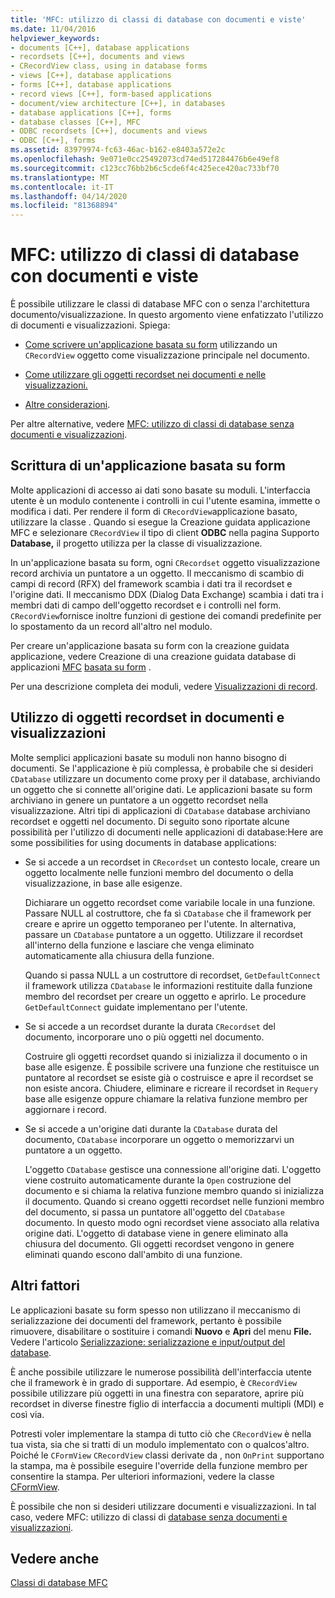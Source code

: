 ```yaml
---
title: 'MFC: utilizzo di classi di database con documenti e viste'
ms.date: 11/04/2016
helpviewer_keywords:
- documents [C++], database applications
- recordsets [C++], documents and views
- CRecordView class, using in database forms
- views [C++], database applications
- forms [C++], database applications
- record views [C++], form-based applications
- document/view architecture [C++], in databases
- database applications [C++], forms
- database classes [C++], MFC
- ODBC recordsets [C++], documents and views
- ODBC [C++], forms
ms.assetid: 83979974-fc63-46ac-b162-e8403a572e2c
ms.openlocfilehash: 9e071e0cc25492073cd74ed517284476b6e49ef8
ms.sourcegitcommit: c123cc76bb2b6c5cde6f4c425ece420ac733bf70
ms.translationtype: MT
ms.contentlocale: it-IT
ms.lasthandoff: 04/14/2020
ms.locfileid: "81368894"
---
```

# <a name="mfc-using-database-classes-with-documents-and-views"></a>MFC: utilizzo di classi di database con documenti e viste

È possibile utilizzare le classi di database MFC con o senza l'architettura documento/visualizzazione. In questo argomento viene enfatizzato l'utilizzo di documenti e visualizzazioni. Spiega:

- [Come scrivere un'applicazione basata su form](#_core_writing_a_form.2d.based_application) utilizzando un `CRecordView` oggetto come visualizzazione principale nel documento.

- [Come utilizzare gli oggetti recordset nei documenti e nelle visualizzazioni.](#_core_using_recordsets_in_documents_and_views)

- [Altre considerazioni](#_core_other_factors).

Per altre alternative, vedere [MFC: utilizzo di classi di database senza documenti e visualizzazioni](../data/mfc-using-database-classes-without-documents-and-views.md).

## <a name="writing-a-form-based-application"></a><a name="_core_writing_a_form.2d.based_application"></a>Scrittura di un'applicazione basata su form

Molte applicazioni di accesso ai dati sono basate su moduli. L'interfaccia utente è un modulo contenente i controlli in cui l'utente esamina, immette o modifica i dati. Per rendere il form di `CRecordView`applicazione basato, utilizzare la classe . Quando si esegue la Creazione guidata applicazione MFC e selezionare `CRecordView` il tipo di client **ODBC** nella pagina Supporto **Database,** il progetto utilizza per la classe di visualizzazione.

In un'applicazione basata su form, ogni `CRecordset` oggetto visualizzazione record archivia un puntatore a un oggetto. Il meccanismo di scambio di campi di record (RFX) del framework scambia i dati tra il recordset e l'origine dati. Il meccanismo DDX (Dialog Data Exchange) scambia i dati tra i membri dati di campo dell'oggetto recordset e i controlli nel form. `CRecordView`fornisce inoltre funzioni di gestione dei comandi predefinite per lo spostamento da un record all'altro nel modulo.

Per creare un'applicazione basata su form con la creazione guidata applicazione, vedere Creazione di una creazione guidata database di applicazioni [MFC](../mfc/reference/database-support-mfc-application-wizard.md) [basata su form](../mfc/reference/creating-a-forms-based-mfc-application.md) .

Per una descrizione completa dei moduli, vedere [Visualizzazioni di record](../data/record-views-mfc-data-access.md).

## <a name="using-recordsets-in-documents-and-views"></a><a name="_core_using_recordsets_in_documents_and_views"></a>Utilizzo di oggetti recordset in documenti e visualizzazioni

Molte semplici applicazioni basate su moduli non hanno bisogno di documenti. Se l'applicazione è più complessa, è probabile che si desideri `CDatabase` utilizzare un documento come proxy per il database, archiviando un oggetto che si connette all'origine dati. Le applicazioni basate su form archiviano in genere un puntatore a un oggetto recordset nella visualizzazione. Altri tipi di applicazioni di `CDatabase` database archiviano recordset e oggetti nel documento. Di seguito sono riportate alcune possibilità per l'utilizzo di documenti nelle applicazioni di database:Here are some possibilities for using documents in database applications:

- Se si accede a un recordset in `CRecordset` un contesto locale, creare un oggetto localmente nelle funzioni membro del documento o della visualizzazione, in base alle esigenze.

   Dichiarare un oggetto recordset come variabile locale in una funzione. Passare NULL al costruttore, che fa sì `CDatabase` che il framework per creare e aprire un oggetto temporaneo per l'utente. In alternativa, passare un `CDatabase` puntatore a un oggetto. Utilizzare il recordset all'interno della funzione e lasciare che venga eliminato automaticamente alla chiusura della funzione.

   Quando si passa NULL a un costruttore di recordset, `GetDefaultConnect` il framework utilizza `CDatabase` le informazioni restituite dalla funzione membro del recordset per creare un oggetto e aprirlo. Le procedure `GetDefaultConnect` guidate implementano per l'utente.

- Se si accede a un recordset durante la durata `CRecordset` del documento, incorporare uno o più oggetti nel documento.

   Costruire gli oggetti recordset quando si inizializza il documento o in base alle esigenze. È possibile scrivere una funzione che restituisce un puntatore al recordset se esiste già o costruisce e apre il recordset se non esiste ancora. Chiudere, eliminare e ricreare il recordset in `Requery` base alle esigenze oppure chiamare la relativa funzione membro per aggiornare i record.

- Se si accede a un'origine dati durante la `CDatabase` durata del documento, `CDatabase` incorporare un oggetto o memorizzarvi un puntatore a un oggetto.

   L'oggetto `CDatabase` gestisce una connessione all'origine dati. L'oggetto viene costruito automaticamente durante la `Open` costruzione del documento e si chiama la relativa funzione membro quando si inizializza il documento. Quando si creano oggetti recordset nelle funzioni membro del documento, si passa un puntatore all'oggetto del `CDatabase` documento. In questo modo ogni recordset viene associato alla relativa origine dati. L'oggetto di database viene in genere eliminato alla chiusura del documento. Gli oggetti recordset vengono in genere eliminati quando escono dall'ambito di una funzione.

## <a name="other-factors"></a><a name="_core_other_factors"></a>Altri fattori

Le applicazioni basate su form spesso non utilizzano il meccanismo di serializzazione dei documenti del framework, pertanto è possibile rimuovere, disabilitare o sostituire i comandi **Nuovo** e **Apri** del menu **File.** Vedere l'articolo [Serializzazione: serializzazione e input/output del database](../mfc/serialization-serialization-vs-database-input-output.md).

È anche possibile utilizzare le numerose possibilità dell'interfaccia utente che il framework è in grado di supportare. Ad esempio, è `CRecordView` possibile utilizzare più oggetti in una finestra con separatore, aprire più recordset in diverse finestre figlio di interfaccia a documenti multipli (MDI) e così via.

Potresti voler implementare la stampa di tutto ciò che `CRecordView` è nella tua vista, sia che si tratti di un modulo implementato con o qualcos'altro. Poiché le `CFormView` `CRecordView` classi derivate da , non `OnPrint` supportano la stampa, ma è possibile eseguire l'override della funzione membro per consentire la stampa. Per ulteriori informazioni, vedere la classe [CFormView](../mfc/reference/cformview-class.md).

È possibile che non si desideri utilizzare documenti e visualizzazioni. In tal caso, vedere MFC: utilizzo di classi di [database senza documenti e visualizzazioni](../data/mfc-using-database-classes-without-documents-and-views.md).

## <a name="see-also"></a>Vedere anche

[Classi di database MFC](../data/mfc-database-classes-odbc-and-dao.md)
